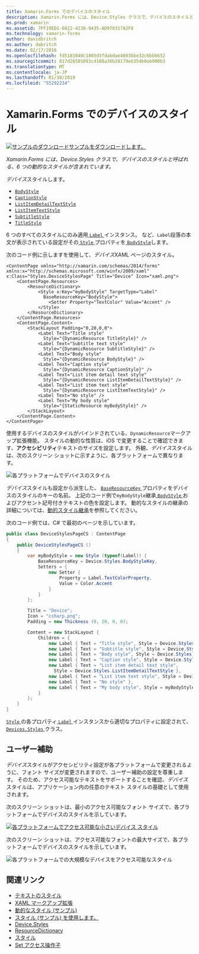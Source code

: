 ```yaml
---
title: Xamarin.Forms でのデバイスのスタイル
description: Xamarin.Forms には、Device.Styles クラスで、デバイスのスタイルと呼ばれる、6 つの動的なスタイルが含まれています。 この記事では、Xamarin.Forms アプリケーションでデバイスのスタイルを使用する方法について説明します。
ms.prod: xamarin
ms.assetid: 7FF19ED1-0822-4238-9435-AD970317A2F8
ms.technology: xamarin-forms
author: davidbritch
ms.author: dabritch
ms.date: 02/17/2016
ms.openlocfilehash: fd5181040c1805d3fdabdae4803bbe32c6bb6652
ms.sourcegitcommit: 817d26585093cd180a36b28179eb354b0eb900b3
ms.translationtype: MT
ms.contentlocale: ja-JP
ms.lasthandoff: 01/30/2019
ms.locfileid: "55292234"
---
```

# <a name="device-styles-in-xamarinforms"></a>Xamarin.Forms でのデバイスのスタイル

[![サンプルのダウンロード](~/media/shared/download.png)サンプルをダウンロードします。](https://developer.xamarin.com/samples/xamarin-forms/UserInterface/Styles/DynamicStyles/)

_Xamarin.Forms には、Device.Styles クラスで、デバイスのスタイルと呼ばれる、6 つの動的なスタイルが含まれています。_

*デバイス*スタイルします。

- [`BodyStyle`](xref:Xamarin.Forms.Device.Styles.BodyStyle)
- [`CaptionStyle`](xref:Xamarin.Forms.Device.Styles.CaptionStyle)
- [`ListItemDetailTextStyle`](xref:Xamarin.Forms.Device.Styles.ListItemDetailTextStyle)
- [`ListItemTextStyle`](xref:Xamarin.Forms.Device.Styles.ListItemTextStyle)
- [`SubtitleStyle`](xref:Xamarin.Forms.Device.Styles.SubtitleStyle)
- [`TitleStyle`](xref:Xamarin.Forms.Device.Styles.TitleStyle)

6 つのすべてのスタイルにのみ適用[ `Label` ](xref:Xamarin.Forms.Label)インスタンス。 など、`Label`段落の本文が表示されている設定がその[ `Style` ](xref:Xamarin.Forms.VisualElement.Style)プロパティを[ `BodyStyle`](xref:Xamarin.Forms.Device.Styles.BodyStyle)します。

次のコード例に示しますを使用して、*デバイス*XAML ページのスタイル。

```xaml
<ContentPage xmlns="http://xamarin.com/schemas/2014/forms" xmlns:x="http://schemas.microsoft.com/winfx/2009/xaml" x:Class="Styles.DeviceStylesPage" Title="Device" Icon="xaml.png">
    <ContentPage.Resources>
        <ResourceDictionary>
            <Style x:Key="myBodyStyle" TargetType="Label"
              BaseResourceKey="BodyStyle">
                <Setter Property="TextColor" Value="Accent" />
            </Style>
        </ResourceDictionary>
    </ContentPage.Resources>
    <ContentPage.Content>
        <StackLayout Padding="0,20,0,0">
            <Label Text="Title style"
              Style="{DynamicResource TitleStyle}" />
            <Label Text="Subtitle text style"
              Style="{DynamicResource SubtitleStyle}" />
            <Label Text="Body style"
              Style="{DynamicResource BodyStyle}" />
            <Label Text="Caption style"
              Style="{DynamicResource CaptionStyle}" />
            <Label Text="List item detail text style"
              Style="{DynamicResource ListItemDetailTextStyle}" />
            <Label Text="List item text style"
              Style="{DynamicResource ListItemTextStyle}" />
            <Label Text="No style" />
            <Label Text="My body style"
              Style="{StaticResource myBodyStyle}" />
        </StackLayout>
    </ContentPage.Content>
</ContentPage>
```

使用するデバイスのスタイルがバインドされている、`DynamicResource`マークアップ拡張機能。 スタイルの動的な性質は、iOS で変更することで確認できます、**アクセシビリティ**テキストのサイズを設定します。 外観、*デバイス*スタイルは、次のスクリーン ショットに示すように、各プラットフォームで異なります。

![](device-images/device-styles.png "各プラットフォームでデバイスのスタイル")

*デバイス*スタイルも設定から派生した、 [ `BaseResourceKey` ](xref:Xamarin.Forms.Style.BaseResourceKey)プロパティをデバイスのスタイルのキーの名前。 上記のコード例で`myBodyStyle`継承[ `BodyStyle` ](xref:Xamarin.Forms.Device.Styles.BodyStyle)およびアクセント記号付きテキストの色を設定します。 動的なスタイルの継承の詳細については、[動的スタイル継承](~/xamarin-forms/user-interface/styles/xaml/dynamic.md#dynamic-style-inheritance)を参照してください。

次のコード例では、C# で最初のページを示しています。

```csharp
public class DeviceStylesPageCS : ContentPage
{
    public DeviceStylesPageCS ()
    {
        var myBodyStyle = new Style (typeof(Label)) {
            BaseResourceKey = Device.Styles.BodyStyleKey,
            Setters = {
                new Setter {
                    Property = Label.TextColorProperty,
                    Value = Color.Accent
                }
            }
        };

        Title = "Device";
        Icon = "csharp.png";
        Padding = new Thickness (0, 20, 0, 0);

        Content = new StackLayout {
            Children = {
                new Label { Text = "Title style", Style = Device.Styles.TitleStyle },
                new Label { Text = "Subtitle style", Style = Device.Styles.SubtitleStyle },
                new Label { Text = "Body style", Style = Device.Styles.BodyStyle },
                new Label { Text = "Caption style", Style = Device.Styles.CaptionStyle },
                new Label { Text = "List item detail text style",
                  Style = Device.Styles.ListItemDetailTextStyle },
                new Label { Text = "List item text style", Style = Device.Styles.ListItemTextStyle },
                new Label { Text = "No style" },
                new Label { Text = "My body style", Style = myBodyStyle }
            }
        };
    }
}
```

[ `Style` ](xref:Xamarin.Forms.VisualElement.Style)の各プロパティ[ `Label` ](xref:Xamarin.Forms.Label)インスタンスから適切なプロパティに設定されて、 [ `Devices.Styles` ](xref:Xamarin.Forms.Device.Styles)クラス。

## <a name="accessibility"></a>ユーザー補助

*デバイス*スタイルがアクセシビリティ設定が各プラットフォームで変更されるように、フォント サイズが変更されますので、ユーザー補助の設定を尊重します。 そのため、アクセス可能なテキストをサポートすることを確認、*デバイス*スタイルは、アプリケーション内の任意のテキスト スタイルの基礎として使用されます。

次のスクリーン ショットは、最小のアクセス可能なフォント サイズで、各プラットフォームでデバイスのスタイルを示しています。

[![](device-images/minimum-size.png "各プラットフォームでアクセス可能な小さいデバイス スタイル")](device-images/minimum-size-large.png#lightbox "各プラットフォームでアクセスできる小型のデバイスのスタイル")

次のスクリーン ショットは、アクセス可能なフォントの最大サイズで、各プラットフォームでデバイスのスタイルを示しています。

![](device-images/maximum-size.png "各プラットフォームでの大規模なデバイスをアクセス可能なスタイル")

## <a name="related-links"></a>関連リンク

- [テキストのスタイル](~/xamarin-forms/user-interface/text/styles.md)
- [XAML マークアップ拡張](~/xamarin-forms/xaml/xaml-basics/xaml-markup-extensions.md)
- [動的なスタイル (サンプル)](https://developer.xamarin.com/samples/xamarin-forms/UserInterface/Styles/DynamicStyles/)
- [スタイル (サンプル) を使用します。](https://developer.xamarin.com/samples/xamarin-forms/WorkingWithStyles/)
- [Device.Styles](xref:Xamarin.Forms.Device.Styles)
- [ResourceDictionary](xref:Xamarin.Forms.ResourceDictionary)
- [スタイル](xref:Xamarin.Forms.Style)
- [Set アクセス操作子](xref:Xamarin.Forms.Setter)
